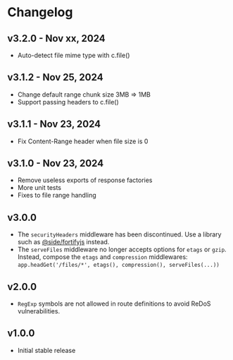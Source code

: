 # Changelog

## v3.2.0 - Nov xx, 2024

- Auto-detect file mime type with c.file()

## v3.1.2 - Nov 25, 2024

- Change default range chunk size 3MB => 1MB
- Support passing headers to c.file()

## v3.1.1 - Nov 23, 2024

- Fix Content-Range header when file size is 0

## v3.1.0 - Nov 23, 2024

- Remove useless exports of response factories
- More unit tests
- Fixes to file range handling

## v3.0.0

- The `securityHeaders` middleware has been discontinued. Use a library such as
  [@side/fortifyjs](https://www.npmjs.com/package/@side/fortifyjs) instead.
- The `serveFiles` middleware no longer accepts options for `etags` or `gzip`.
  Instead, compose the `etags` and `compression` middlewares:
  `app.headGet('/files/*', etags(), compression(), serveFiles(...))`

## v2.0.0

- `RegExp` symbols are not allowed in route definitions to avoid ReDoS
  vulnerabilities.

## v1.0.0

- Initial stable release
